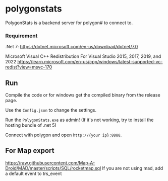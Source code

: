 # polygonstats

PolygonStats is a backend server for polygon# to connect to. 

### Requirement
.Net 7: https://dotnet.microsoft.com/en-us/download/dotnet/7.0

Microsoft Visual C++ Redistribution For Visual Studio 2015, 2017, 2019, and 2022
https://learn.microsoft.com/en-us/cpp/windows/latest-supported-vc-redist?view=msvc-170

## Run

Compile the code or for windows get the compiled binary from the release page.

Use the `Config.json` to change the settings.

Run the `PolygonStats.exe` as admin! (If it's not working, try to install the hosting bundle of .net 5)

Connect with polygon and open `http://{your ip}:8888`.

## For Map export
https://raw.githubusercontent.com/Map-A-Droid/MAD/master/scripts/SQL/rocketmap.sql
If you are not using mad, add a default event to trs_event
